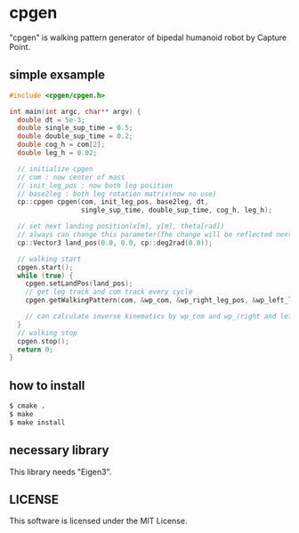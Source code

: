 # cpgen
"cpgen" is walking pattern generator of bipedal humanoid robot by Capture Point.

## simple exsample
```c++
#include <cpgen/cpgen.h>

int main(int argc, char** argv) {
  double dt = 5e-3;
  double single_sup_time = 0.5;
  double double_sup_time = 0.2;
  double cog_h = com[2];
  double leg_h = 0.02;

  // initialize cpgen
  // com : now center of mass
  // init_leg_pos : now both leg position
  // base2leg : both leg rotation matrix(now no use)
  cp::cpgen cpgen(com, init_leg_pos, base2leg, dt,
                  single_sup_time, double_sup_time, cog_h, leg_h);

  // set next landing position(x[m], y[m], theta[rad])
  // always can change this parameter(The change will be reflected next step)
  cp::Vector3 land_pos(0.0, 0.0, cp::deg2rad(0.0));

  // walking start
  cpgen.start();
  while (true) {
    cpgen.setLandPos(land_pos);
    // get leg track and com track every cycle
    cpgen.getWalkingPattern(com, &wp_com, &wp_right_leg_pos, &wp_left_leg_pos);

    // can calculate inverse kinematics by wp_com and wp_(right and left)_leg_pos
  }
  // walking stop
  cpgen.stop();
  return 0;
}
```


## how to install
```sh
$ cmake .
$ make
$ make install
```


## necessary library
This library needs "Eigen3".


## LICENSE
This software is licensed under the MIT License.